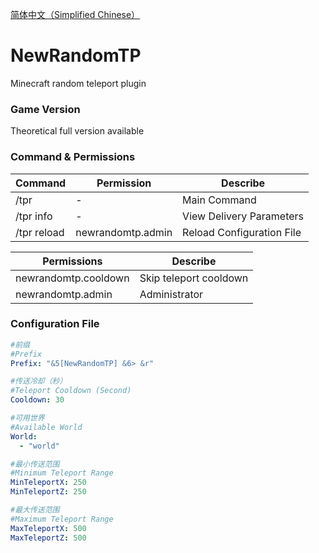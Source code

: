 [简体中文（Simplified Chinese）](https://github.com/LFMcxixif/NewRandomTP/blob/master/README_CN.md)

# NewRandomTP
Minecraft random teleport plugin

### Game Version
Theoretical full version available

### Command & Permissions
| Command     | Permission        | Describe                  |
| ----------- | ----------------- | ------------------------- |
| /tpr        | -                 | Main Command              |
| /tpr info   | -                 | View Delivery Parameters  |
| /tpr reload | newrandomtp.admin | Reload Configuration File |

| Permissions          | Describe               |
| -------------------- | ---------------------- |
| newrandomtp.cooldown | Skip teleport cooldown |
| newrandomtp.admin    | Administrator          |

### Configuration File
```yml
#前缀
#Prefix
Prefix: "&5[NewRandomTP] &6> &r"

#传送冷却（秒）
#Teleport Cooldown (Second)
Cooldown: 30

#可用世界
#Available World
World:
  - "world"

#最小传送范围
#Minimum Teleport Range
MinTeleportX: 250
MinTeleportZ: 250

#最大传送范围
#Maximum Teleport Range
MaxTeleportX: 500
MaxTeleportZ: 500
```
